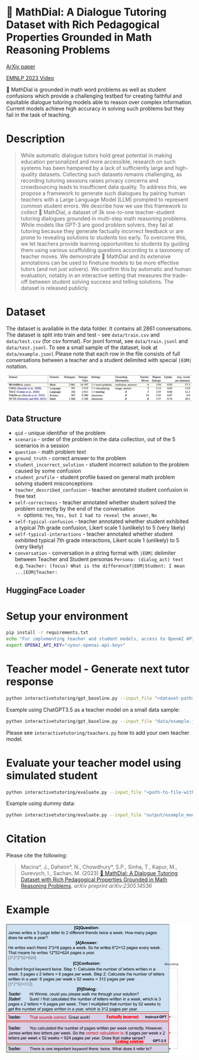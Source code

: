 # 🧮 MathDial: A Dialogue Tutoring Dataset with Rich Pedagogical Properties Grounded in Math Reasoning Problems
[ArXiv paper](https://arxiv.org/abs/2305.14536)

[EMNLP 2023 Video](https://s3.amazonaws.com/pf-user-files-01/u-59356/uploads/2023-11-13/6a13y89/mathdial-emnlp23-v5.mp4)

🧮 MathDial is grounded in math word problems as well as student confusions which provide a challenging testbed for creating faithful and equitable dialogue tutoring models able to reason over complex information. 
Current models achieve high accuracy in solving such problems but they fail in the task of teaching.

# Description
>While automatic dialogue tutors hold great potential in making education personalized and
more accessible, research on such systems has been hampered by a lack of sufficiently
large and high-quality datasets. Collecting such datasets remains challenging, as recording
tutoring sessions raises privacy concerns and crowdsourcing leads to insufficient data quality. 
To address this, we propose a framework to generate such dialogues by pairing human teachers 
with a Large Language Model (LLM) prompted to represent common student errors. 
We describe how we use this framework to collect 🧮 MathDial, a dataset of 3k one-to-one
teacher-student tutoring dialogues grounded in multi-step math reasoning problems. While
models like GPT-3 are good problem solvers, they fail at tutoring because they generate factually incorrect feedback or are prone to revealing solutions to students too early. To overcome
this, we let teachers provide learning opportunities to students by guiding them using various
scaffolding questions according to a taxonomy of teacher moves. We demonstrate 🧮 MathDial and its extensive annotations can be used to finetune models to be more effective tutors
(and not just solvers). We confirm this by automatic and human evaluation, notably in an
interactive setting that measures the trade-off between student solving success and telling solutions. 
The dataset is released publicly.


# Dataset
The dataset is available in the data folder. It contains all 2861 conversations. 
The dataset is split into train and test - see `data/train.csv` and `data/test.csv` (for csv format). 
For jsonl format, see `data/train.jsonl` and `data/test.jsonl`. To see a small sample of the dataset, look at `data/example.jsonl`
Please note that each row in the file consists of full conversations between a teacher and a student delimited with special `|EOM|` notation. 

![dataset-comparison](images/image.png)

## Data Structure
- `qid` - unique identifier of the problem
- `scenario` - order of the problem in the data collection, out of the 5 scenarios in a session
- `question` - math problem text
- `ground_truth` - correct answer to the problem
- `student_incorrect_solution` - student incorrect solution to the problem caused by some confusion
- `student_profile` - student profile based on general math problem solving student misconceptions
- `teacher_described_confusion` - teacher annotated student confusion in free text
- `self-correctness` - teacher annotated whether student solved the problem correctly by the end of the conversation
    - options: `Yes`, `Yes, but I had to reveal the answer`, `No`
- `self-typical-confusion` - teacher annotated whether student exhibited a typical 7th grade confusion, Likert scale 1 (unlikely) to 5 (very likely)
- `self-typical-interactions` - teacher annotated whether student exhibited typical 7th grade interactions, Likert scale 1 (unlikely) to 5 (very likely)
- `conversation` - conversation in a string format with `|EOM|` delimiter between Teacher and Student personas  `Persona: (dialog_act) text` e.g. `Teacher: (focus) What is the difference?|EOM|Student: I mean ...|EOM|Teacher:`


## HuggingFace Loader

# Setup your environment
```bash 
pip install -r requirements.txt
echo "For implementing teacher and student models, access to OpenAI API is needed." 
export OPENAI_API_KEY="<your-openai-api-key>" 
```

# Teacher model - Generate next tutor response
```bash
python interactivetutoring/gpt_baseline.py --input_file "<dataset-path>" --model_name "<name-of-your-model>" --max_utterances "<stopping-point>" --export_file "<export-file-with-conversations>"
```
Example using ChatGPT3.5 as a teacher model on a small data sample:
```bash
python interactivetutoring/gpt_baseline.py --input_file "data/example.jsonl" --model_name "chatgpt_baseline" --max_utterances 5 --export_file "output/chatgpt_baseline.jsonl"
```
Please see `interactivetutoring/teachers.py` how to add your own teacher model.

# Evaluate your teacher model using simulated student
```bash
python interactivetutoring/evaluate.py --input_file "<path-to-file-with-generations>" --model_name "<model-name>"  
```
Example using dummy data:
```bash
python interactivetutoring/evaluate.py --input_file "output/example_model_output.jsonl" --model_name "chatgpt_baseline"  
```


# Citation
Please cite the following:
> Macina*, J., Daheim*, N., Chowdhury*, S.P., Sinha, T., Kapur, M., Gurevych, I., Sachan, M. (2023) [🧮 MathDial: A Dialogue Tutoring Dataset with Rich Pedagogical Properties Grounded in Math Reasoning Problems](https://arxiv.org/abs/2305.14536). _arXiv preprint arXiv:2305.14536_

# Example
![overview](images/generations.png)
